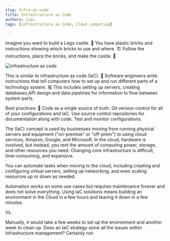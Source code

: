 ```yaml
---
slug: Infra-as-code
title: Infrastructure as Code 
authors: zipi
tags: [infrastructure as Code, Cloud computing]

---
```


Imagine you want to build a Lego castle. 🏰
You have plastic bricks and instructions
showing which bricks to use and where. 🏗
Follow the instructions, place the bricks,
and make the castle. 🏰

![infrastructure as code](/img/iac.png)

<!--truncate-->


This is similar to infrastructure as code (IaC). 🔁
Software engineers write instructions that tell computers
how to set up and run different parts of a technology system. 🈯
This includes setting up servers, creating databases,API design 
and data pipelines for information
to flow between system parts.

Best practices: 💯
Code as a single source of truth.
Git version control for all of your configurations and IaC.
Use source control repositories for documentation along with code.
Test and monitor configurations.

The (IaC) concept is used by businesses
moving from running physical servers and equipment
("on-premise" or "off-prem") to using cloud services, Amazon, Google, and Microsoft.
In the cloud, hardware is involved, but instead, you rent the amount 
of computing power, storage, and other resources you need.
Changing core infrastructure is difficult,
time-consuming, and expensive.

You can automate tasks when moving
to the cloud, including creating and
configuring virtual servers, setting up
networking, and even scaling resources
up or down as needed.

Automation works on some use cases
but requires maintenance forever
and does not solve everything.
Using IaC solutions means building an environment
in the Cloud in a few hours
and tearing it down in a few minutes.

Vs.

Manually, it would take a few weeks to set up
the environment and another week to clean up.
Does an IaC strategy solve all the issues
within Infrastructure management?
Certainly not.